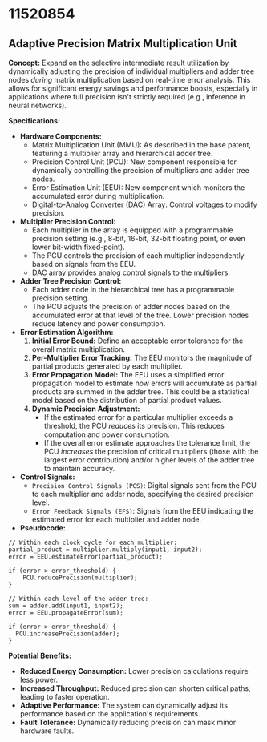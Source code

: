 # 11520854

## Adaptive Precision Matrix Multiplication Unit

**Concept:** Expand on the selective intermediate result utilization by dynamically adjusting the precision of individual multipliers and adder tree nodes *during* matrix multiplication based on real-time error analysis. This allows for significant energy savings and performance boosts, especially in applications where full precision isn't strictly required (e.g., inference in neural networks).

**Specifications:**

*   **Hardware Components:**
    *   Matrix Multiplication Unit (MMU): As described in the base patent, featuring a multiplier array and hierarchical adder tree.
    *   Precision Control Unit (PCU): New component responsible for dynamically controlling the precision of multipliers and adder tree nodes.
    *   Error Estimation Unit (EEU):  New component which monitors the accumulated error during multiplication.
    *   Digital-to-Analog Converter (DAC) Array: Control voltages to modify precision.
*   **Multiplier Precision Control:**
    *   Each multiplier in the array is equipped with a programmable precision setting (e.g., 8-bit, 16-bit, 32-bit floating point, or even lower bit-width fixed-point).
    *   The PCU controls the precision of each multiplier independently based on signals from the EEU.
    *   DAC array provides analog control signals to the multipliers.
*   **Adder Tree Precision Control:**
    *   Each adder node in the hierarchical tree has a programmable precision setting.
    *   The PCU adjusts the precision of adder nodes based on the accumulated error at that level of the tree. Lower precision nodes reduce latency and power consumption.
*   **Error Estimation Algorithm:**
    1.  **Initial Error Bound:** Define an acceptable error tolerance for the overall matrix multiplication.
    2.  **Per-Multiplier Error Tracking:**  The EEU monitors the magnitude of partial products generated by each multiplier.
    3.  **Error Propagation Model:**  The EEU uses a simplified error propagation model to estimate how errors will accumulate as partial products are summed in the adder tree. This could be a statistical model based on the distribution of partial product values.
    4.  **Dynamic Precision Adjustment:**
        *   If the estimated error for a particular multiplier exceeds a threshold, the PCU *reduces* its precision. This reduces computation and power consumption.
        *   If the overall error estimate approaches the tolerance limit, the PCU *increases* the precision of critical multipliers (those with the largest error contribution) and/or higher levels of the adder tree to maintain accuracy.
*   **Control Signals:**
    *   `Precision Control Signals (PCS)`: Digital signals sent from the PCU to each multiplier and adder node, specifying the desired precision level.
    *   `Error Feedback Signals (EFS)`: Signals from the EEU indicating the estimated error for each multiplier and adder node.
*   **Pseudocode:**

```
// Within each clock cycle for each multiplier:
partial_product = multiplier.multiply(input1, input2);
error = EEU.estimateError(partial_product);

if (error > error_threshold) {
    PCU.reducePrecision(multiplier);
}

// Within each level of the adder tree:
sum = adder.add(input1, input2);
error = EEU.propagateError(sum);

if (error > error_threshold) {
  PCU.increasePrecision(adder);
}
```

**Potential Benefits:**

*   **Reduced Energy Consumption:** Lower precision calculations require less power.
*   **Increased Throughput:**  Reduced precision can shorten critical paths, leading to faster operation.
*   **Adaptive Performance:** The system can dynamically adjust its performance based on the application's requirements.
*   **Fault Tolerance:** Dynamically reducing precision can mask minor hardware faults.